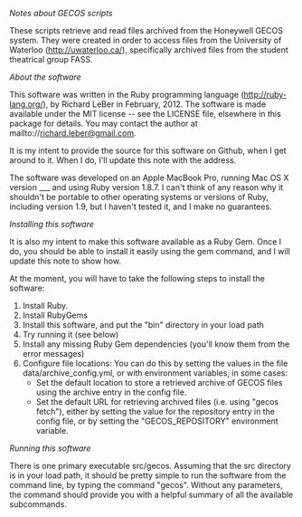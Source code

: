 _Notes about GECOS scripts_

These scripts retrieve and read files archived from the Honeywell GECOS system. They were created in order
to access files from the University of Waterloo (http://uwaterloo.ca/), specifically archived files from the
student theatrical group FASS.

_About the software_

This software was written in the Ruby programming language (http://ruby-lang.org/), by Richard LeBer in 
February, 2012. The software is made available under the MIT license -- see the LICENSE file, elsewhere
in this package for details. You may contact the author at mailto://richard.leber@gmail.com.

It is my intent to provide the source for this software on Github, when I get around to it. When I do,
I'll update this note with the address.

The software was developed on an Apple MacBook Pro, running Mac OS X version ___ and using Ruby version
1.8.7. I can't think of any reason why it shouldn't be portable to other operating systems or versions
of Ruby, including version 1.9, but I haven't tested it, and I make no guarantees.

_Installing this software_

It is also my intent to make this software available as a Ruby Gem. Once I do, you should be able to install
it easily using the gem command, and I will update this note to show how.

At the moment, you will have to take the following steps to install the software:

1. Install Ruby.
2. Install RubyGems
3. Install this software, and put the "bin" directory in your load path
4. Try running it (see below)
5. Install any missing Ruby Gem dependencies (you'll know them from the error messages)
6. Configure file locations: You can do this by setting the values in the file data/archive_config.yml, or with
   environment variables, in some cases:
   - Set the default location to store a retrieved archive of GECOS files using the archive entry in the config file.
   - Set the default URL for retrieving archived files (i.e. using "gecos fetch"), either by setting the value
     for the repository entry in the config file, or by setting the "GECOS_REPOSITORY" environment variable.

_Running this software_

There is one primary executable src/gecos. Assuming that the src directory is in your load path, it should
be pretty simple to run the software from the command line, by typing the command "gecos". Without any
parameters, the command should provide you with a helpful summary of all the available subcommands.
